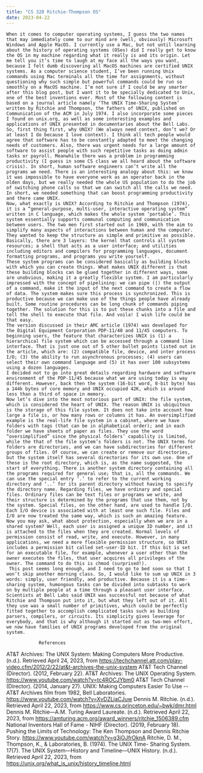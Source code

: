 ```yaml
---
title: "CS 320 Ritchie-Thompson OS"
date: 2023-04-22
---
```


	When it comes to computer operating systems, I guess the two names that may immediately come to our mind are (well, obviously) Microsoft Windows and Apple MacOS. I currently use a Mac, but not until learning about the history of operating systems (OSes) did I really get to know the OS in my machine regarding what it really is and its origin. Let me tell you it’s time to laugh at my face all the ways you want, because I felt dumb discovering all MacOS machines are certified UNIX systems. As a computer science student, I’ve been running Unix commands using Mac terminals all the time for assignments, without questioning why such simple but powerful commands could be run so smoothly on a MacOS machine. I’m not sure if I could be any smarter after this blog post, but I want it to be specially dedicated to Unix, one of the best inventions ever. Most of the following content is based on a journal article namely ‘The UNIX Time-Sharing System’ written by Ritchie and Thompson, the fathers of UNIX, published on Communication of the ACM in July 1974. I also incorporate some pieces I found on unix.org, as well as some interesting examples and applications of UNIX presented in documentaries about the Bell Labs. 
	So, first thing first, why UNIX? (We always need context, don’t we? Or at least I do because I love context). I think all tech people would agree that software has to be constantly adapted to meet the changing needs of customers. Also, there was urgent needs for a large amount of software to assist people with such repetitive tasks as doing admin tasks or payroll. Meanwhile there was a problem in programming productivity (I guess in some CS class we all heard about the software crisis). In short, human software engineers can’t write all the programs we need. There is an interesting analogy about this: we know it was impossible to have everyone work as an operator back in the olden days, but we really needed the whole US population to do the job of switching phone calls so that we can switch all the calls we need. In short, we needed something that can boost programming productivity and there came UNIX.
	Now, what exactly is UNIX? According to Ritchie and Thompson (1974), it is a “general-purpose, multi-user, interactive operating system” written in C language, which makes the whole system ‘portable’. This system essentially supports communal computing and communication between users. The two men first started out in 1969, with the aim to simplify many aspects of interactions between human and the computer. They wanted to keep the structure as simple and primitive as possible. Basically, there are 3 layers: the kernel that controls all system resources; a shell that acts as a user interface; and utilities including editors and compilers for programming languages, document formatting programs, and programs you write yourself. 
	These system programs can be considered basically as building blocks with which you can create things. What makes UNIX different is that these building blocks can be glued together in different ways, some are unobvious, making it a greatly flexible system. I am particularly impressed with the concept of pipelining: we can pipe (|) the output of a command, make it the input of the next command to create a flow of data. The system makes sure this process is synchronized. This is productive because we can make use of the things people have already built. Some routine procedures can be long chunk of commands piping together. The solution for this is to put these chunks into a file and tell the shell to execute that file. And voila! I wish life could be that easy. 
	The version discussed in their AMC article (1974) was developed for the Digital Equipment Corporation PDP-11/40 and 11/45 computers. To beginning users, the feature that characterizes UNIX is (1) a hierarchical file system which can be accessed through a command line interface. That is just one out of 5 other bullet points listed out in the article, which are: (2) compatible file, device, and inter process I/O; (3) the ability to run asynchronous processes; (4) users can select their own command language and (5) it has over 100 subsystems using a dozen languages.  
	I decided not to go into great details regarding hardware and software environment of the PDP-11/45 because what we are using today is way different. However, back then the system (16-bit word, 8-bit byte) has a 144k bytes of core memory and UNIX occupied 42K, which is around less than a third of space in memory. 
	Now let’s dive into the most notorious part of UNIX: the file system, which is considered the heart of UNIX. The reason UNIX is ubiquitous is the storage of this file system. It does not take into account how large a file is, or how many rows or columns it has. An oversimplified example is the real-life file system in a cabinet, where we have folders with tags (that can be in alphabetical order); and in each folder we have sheets of paper as files. They use the word “oversimplified” since the physical folders’ capability is limited, while the that of the file system’s folders is not. The UNIX terms for folders are directories, and we can have subdirectories for different groups of files. Of course, we can create or remove our directories, but the system itself has several directories for its own use. One of these is the root directory, which is, as the name suggested, the start of everything. There is another system directory containing all the programs required for general use; that is, all the commands. We can use the special entry ‘.’ to refer to the current working directory and ‘..’ for its parent directory without having to specify the directory name. Regarding files, we have ordinary and special files. Ordinary files can be text files or programs we write, and their structure is determined by the programs that use them, not by the system. Special files, on the other hand, are used to handle I/O. Each I/O device is associated with at least one such file. Files and I/O are now treated the same way, which is such an amazing feature. 
	Now you may ask, what about protection, especially when we are in a shared system? Well, each user is assigned a unique ID number, and it is attached to the files when they are created. Normal levels of permission consist of read, write, and execute. However, in many applications, we need a more flexible permission structure, so UNIX includes a permission bit called set-user-ID bit. If this bit is set for an executable file, for example, whenever a user other than the owner executes the files, that user acquires all privileges of the owner. The command to do this is chmod (surprised!). 
	 This post seems long enough, and I need to go to bed soon so that I won’t skip another morning class. So, I would like to sum up UNIX in 3 words: simply, user friendly, and productive. Because it is a time-sharing system, humongous tasks can be divided into subtasks to work on by multiple people at a time through a pleasant user interface. Scientists at Bell Labs said UNIX was successful not because of what Ritchie and Thompson put into it, but what they left out of it. All they use was a small number of primitives, which could be perfectly fitted together to accomplish complicated tasks such as building parsers, compilers, or circuits. Its simplicity gives leverage for everybody, and that is why although it started out as two-men effort, we now have families of UNIX programs developed from the original system. 

				References
AT&T Archives: The UNIX System: Making Computers More Productive. (n.d.). Retrieved April 24, 2023, from https://techchannel.att.com/play-video.cfm/2012/2/22/at&t-archives-the-unix-system
AT&T Tech Channel (Director). (2012, February 22). AT&T Archives: The UNIX Operating System. https://www.youtube.com/watch?v=tc4ROCJYbm0
AT&T Tech Channel (Director). (2014, January 27). UNIX: Making Computers Easier To Use -- AT&T Archives film from 1982, Bell Laboratories. https://www.youtube.com/watch?v=XvDZLjaCJuw
Dennis M. Ritchie. (n.d.). Retrieved April 22, 2023, from https://www.cs.princeton.edu/~bwk/dmr.html
Dennis M. Ritchie—A.M. Turing Award Laureate. (n.d.). Retrieved April 22, 2023, from https://amturing.acm.org/award_winners/ritchie_1506389.cfm
National Inventors Hall of Fame - NIHF (Director). (2019, February 18). Pushing the Limits of Technology: The Ken Thompson and Dennis Ritchie Story. https://www.youtube.com/watch?v=g3jOJfrOknA
Ritchie, D. M., Thompson, K., & Laboratories, B. (1974). The UNIX Time- Sharing System. 17(7).
The UNIX System—History and Timeline—UNIX History. (n.d.). Retrieved April 22, 2023, from https://unix.org/what_is_unix/history_timeline.html


